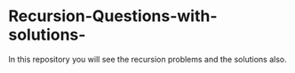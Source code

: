 # Recursion-Questions-with-solutions-
In this repository you will see the recursion problems and the solutions also.

